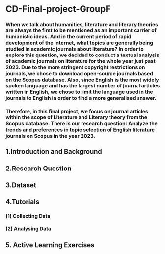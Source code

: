# CD-Final-project-GroupF

### When we talk about humanities, literature and literary theories are always the first to be mentioned as an important carrier of humanistic ideas. And in the current period of rapid development of the Internet, what topics are generally being studied in academic journals about literature? In order to explore this question, we decided to conduct a textual analysis of academic journals on literature for the whole year just past 2023. Due to the more stringent copyright restrictions on journals, we chose to download open-source journals based on the Scopus database. Also, since English is the most widely spoken language and has the largest number of journal articles written in English, we chose to limit the language used in the journals to English in order to find a more generalised answer.

### Therefore, in this final project, we focus on journal articles within the scope of Literature and Literary theory from the Scopus database. There is our research question: Analyze the trends and preferences in topic selection of English literature journals on Scopus in the year 2023.

## 1.Introduction and Background

## 2.Research Question

## 3.Dataset

## 4.Tutorials

### (1) Collecting Data

### (2) Analysing Data

## 5. Active Learning Exercises
